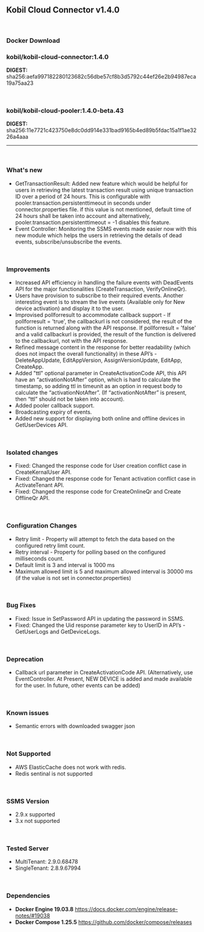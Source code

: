 ## Kobil Cloud Connector v1.4.0

<br/>

### **Docker Download**


### kobil/kobil-cloud-connector:1.4.0
**DIGEST:** sha256:aefa997182280123682c56dbe57cf8b3d5792c44ef26e2b94987eca19a75aa23

<br/>

### kobil/kobil-cloud-pooler:1.4.0-beta.43
**DIGEST:** sha256:11e7721c423750e8dc0dd914e331bad9165b4ed89b5fdac15a1f1ae3226a4aaa

------------------------------------
<br/>

### What's new
* GetTransactionResult: Added new feature which would be helpful for users in retrieving the latest transaction result using unique transaction ID over a period of 24 hours. This is configurable with pooler.transaction.persistenttimeout in seconds under connector.properties file. if this value is not mentioned, default time of 24 hours shall be taken into account and  alternatively, pooler.transaction.persistenttimeout = -1 disables this feature.
* Event Controller: Monitoring the SSMS events made easier now with this new module which helps the users in retrieving the details of dead events, subscribe/unsubscribe the events.

<br/>

### Improvements
* Increased API efficiency in handling the failure events with DeadEvents API for the major functionalities (CreateTransaction, VerifyOnlineQr).
* Users have provision to subscribe to their required events. Another interesting event is to stream the live events (Available only for New device activation)  and display it to the user.
* Improvised pollforresult to accommodate callback support - If pollforresult = 'true', the callbackurl is not considered, the result of the function is returned along with the API response. If pollforresult = 'false' and a valid callbackurl is provided, the result of the function is delivered to the callbackurl, not with the API response.
* Refined message content in the response for better readability (which does not impact the overall functionality) in these API’s - DeleteAppUpdate, EditAppVersion, AssignVersionUpdate, EditApp, CreateApp.
* Added "ttl" optional parameter in CreateActivationCode API, this  API have an “activationNotAfter” option, which is hard to calculate the timestamp, so adding ttl in timeunit as an option in request body to calculate the “activationNotAfter”. (If “activationNotAfter” is present, then “ttl” should not be taken into account).
* Added pooler callback support.
* Broadcasting expiry of events.
* Added new support for displaying both online and offline devices in GetUserDevices API.

<br/>

### Isolated changes
* Fixed: Changed the response code for User creation conflict case in CreateKernalUser API.
* Fixed: Changed the response code for Tenant activation conflict case in ActivateTenant API.
* Fixed: Changed the response code for CreateOnlineQr and Create OfflineQr API.

<br/>

### Configuration  Changes 
* Retry limit - Property will attempt to fetch the data based on the configured retry limit count.
* Retry interval - Property for polling based on the configured milliseconds count.
* Default limit is 3 and interval is 1000 ms
* Maximum allowed limit is 5  and maximum allowed interval is 30000 ms (if the value is not set in connector.properties)

<br/>

### Bug Fixes
* Fixed: Issue in SetPassword API in updating the password in SSMS.
* Fixed: Changed the Uid response parameter key to UserID  in API’s - GetUserLogs and GetDeviceLogs.

<br/>

### Deprecation
* Callback url parameter in CreateActivationCode API. (Alternatively, use EventController. At Present, NEW DEVICE is added and made available for the user. In future, other events can be added)

<br/>

### Known issues
* Semantic errors with downloaded swagger json

<br/>

### Not Supported
* AWS ElasticCache does not work with redis.
* Redis sentinal is not supported

<br/>

### SSMS Version
* 2.9.x supported
* 3.x not supported

<br/>

### Tested Server
* MultiTenant: 2.9.0.68478
* SingleTenant: 2.8.9.67994

<br/>

### Dependencies
* **Docker Engine 19.03.8**
https://docs.docker.com/engine/release-notes/#19038
* **Docker Compose 1.25.5**
https://github.com/docker/compose/releases
